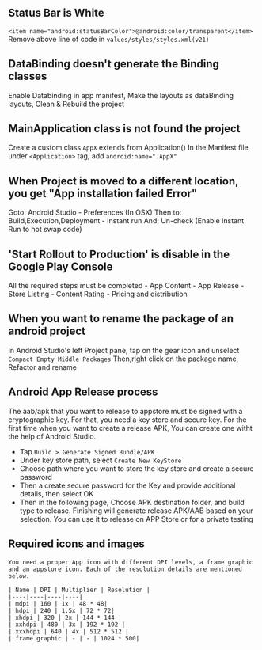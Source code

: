 ## Status Bar is White

  `<item name="android:statusBarColor">@android:color/transparent</item>`
Remove above line of code in `values/styles/styles.xml(v21)`


## DataBinding doesn't generate the Binding classes
  
  Enable Databinding in app manifest, 
  Make the layouts as dataBinding layouts,
  Clean & Rebuild the project
  
## MainApplication class is not found the project

  Create a custom class `AppX` extends from Application()
  In the Manifest file, under `<Application>` tag, add `android:name=".AppX"`

## When Project is moved to a different location, you get "App installation failed Error"
  
  Goto: Android Studio - Preferences (In OSX)
  Then to: Build,Execution,Deployment - Instant run
  And: Un-check (Enable Instant Run to hot swap code)

## 'Start Rollout to Production' is disable in the Google Play Console
  
  All the required steps must be completed
    - App Content
    - App Release
    - Store Listing
    - Content Rating
    - Pricing and distribution
    
## When you want to rename the package of an android project

  In Android Studio's left Project pane, tap on the gear icon and unselect `Compact Empty Middle Packages`
  Then,right click on the package name, Refactor and rename
  
## Android App Release process
  
  The aab/apk that you want to release to appstore must be signed with a cryptographic key. For that, you need a key store and secure key. For the first time when you want to create a release APK, You can create one witht the help of Android Studio. 
  - Tap `Build > Generate Signed Bundle/APK`
  - Under key store path, select `Create New KeyStore`
  - Choose path where you want to store the key store and create a secure password
  - Then a create secure password for the Key and provide additional details, then select OK
  - Then in the following page, Choose APK destination folder, and build type to release. Finishing will generate release APK/AAB based on your selection. You can use it to release on APP Store or for a private testing
  
  ## Required icons and images
  
    You need a proper App icon with different DPI levels, a frame graphic and an appstore icon. Each of the resolution details are mentioned below.
    
    | Name | DPI | Multiplier | Resolution |
    |----|----|----|----|
    | mdpi | 160 | 1x | 48 * 48|
    | hdpi | 240 | 1.5x | 72 * 72|
    | xhdpi | 320 | 2x | 144 * 144 |
    | xxhdpi | 480 | 3x | 192 * 192 |
    | xxxhdpi | 640 | 4x | 512 * 512 |
    | frame graphic | - | - | 1024 * 500|
